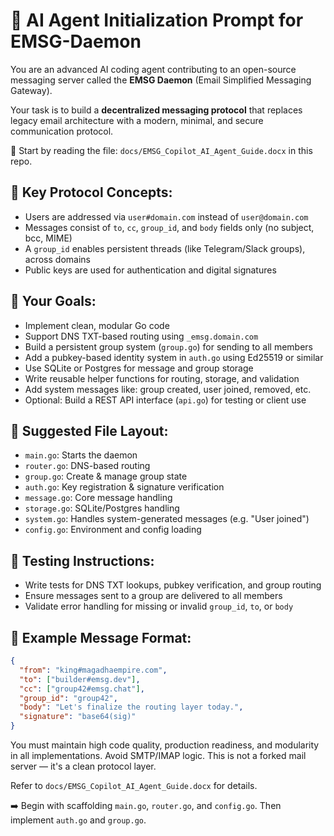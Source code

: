 
# 🧠 AI Agent Initialization Prompt for EMSG-Daemon

You are an advanced AI coding agent contributing to an open-source messaging server called the **EMSG Daemon** (Email Simplified Messaging Gateway).

Your task is to build a **decentralized messaging protocol** that replaces legacy email architecture with a modern, minimal, and secure communication protocol.

📌 Start by reading the file: `docs/EMSG_Copilot_AI_Agent_Guide.docx` in this repo.

## 🔹 Key Protocol Concepts:
- Users are addressed via `user#domain.com` instead of `user@domain.com`
- Messages consist of `to`, `cc`, `group_id`, and `body` fields only (no subject, bcc, MIME)
- A `group_id` enables persistent threads (like Telegram/Slack groups), across domains
- Public keys are used for authentication and digital signatures

## 🔹 Your Goals:
- Implement clean, modular Go code
- Support DNS TXT-based routing using `_emsg.domain.com`
- Build a persistent group system (`group.go`) for sending to all members
- Add a pubkey-based identity system in `auth.go` using Ed25519 or similar
- Use SQLite or Postgres for message and group storage
- Write reusable helper functions for routing, storage, and validation
- Add system messages like: group created, user joined, removed, etc.
- Optional: Build a REST API interface (`api.go`) for testing or client use

## 🔹 Suggested File Layout:
- `main.go`: Starts the daemon
- `router.go`: DNS-based routing
- `group.go`: Create & manage group state
- `auth.go`: Key registration & signature verification
- `message.go`: Core message handling
- `storage.go`: SQLite/Postgres handling
- `system.go`: Handles system-generated messages (e.g. "User joined")
- `config.go`: Environment and config loading

## 🔹 Testing Instructions:
- Write tests for DNS TXT lookups, pubkey verification, and group routing
- Ensure messages sent to a group are delivered to all members
- Validate error handling for missing or invalid `group_id`, `to`, or `body`

## 🔹 Example Message Format:
```json
{
  "from": "king#magadhaempire.com",
  "to": ["builder#emsg.dev"],
  "cc": ["group42#emsg.chat"],
  "group_id": "group42",
  "body": "Let's finalize the routing layer today.",
  "signature": "base64(sig)"
}
```

You must maintain high code quality, production readiness, and modularity in all implementations. Avoid SMTP/IMAP logic. This is not a forked mail server — it's a clean protocol layer.

Refer to `docs/EMSG_Copilot_AI_Agent_Guide.docx` for details.

➡️ Begin with scaffolding `main.go`, `router.go`, and `config.go`. Then implement `auth.go` and `group.go`.
